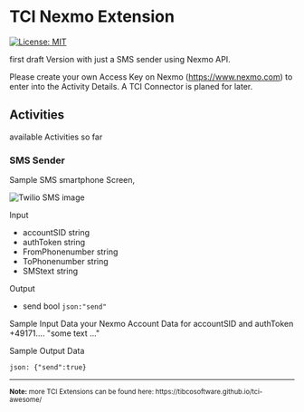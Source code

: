 # TCI Nexmo Extension
[![License: MIT](https://img.shields.io/badge/License-MIT-yellow.svg)](https://opensource.org/licenses/MIT)

first draft Version with just a SMS sender using Nexmo API.

Please create your own Access Key on Nexmo (https://www.nexmo.com) to enter into the Activity Details.
A TCI Connector is planed for later. 

## Activities
available Activities so far
### SMS Sender
Sample SMS smartphone Screen,

![Twilio SMS image](../../screenshots/nexmo-SMS-in-TCI-WebIntegrator.png?raw=true "TCI WI Twilio SMS Screenshot")

Input
- accountSID            string
- authToken             string
- FromPhonenumber       string
- ToPhonenumber         string
- SMStext               string

Output
- send               bool   `json:"send"`
  
Sample Input Data
your Nexmo Account Data for accountSID and authToken
+49171.... 
"some text ..."

Sample Output Data

``json:
{"send":true}
``

<hr>
<sub><b>Note:</b> more TCI Extensions can be found here: https://tibcosoftware.github.io/tci-awesome/ </sub>
